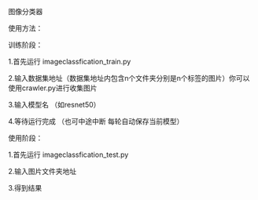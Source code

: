 图像分类器

使用方法：

训练阶段：

1.首先运行 imageclassfication_train.py

2.输入数据集地址（数据集地址内包含n个文件夹分别是n个标签的图片）你可以使用crawler.py进行收集图片

3.输入模型名 （如resnet50）

4.等待运行完成 （也可中途中断 每轮自动保存当前模型）


使用阶段：

1.首先运行 imageclassfication_test.py

2.输入图片文件夹地址 

3.得到结果
